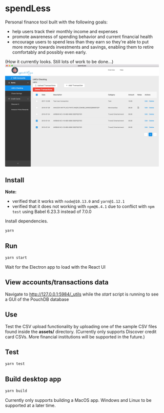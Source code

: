 # spendLess

Personal finance tool built with the following goals:

- help users track their monthly income and expenses
- promote awareness of spending behavior and current financial health
- encourage users to spend less than they earn so they're able to put more money towards investments and savings, enabling them to retire comfortably and possibly even early.

(How it currently looks. Still lots of work to be done...)
<img src="assets/screenshot-app-v0.3.0.jpg" />

## Install

**Note:**

- verified that it works with `node@10.13.0` and `yarn@1.12.1`
- verified that it does not working with `npm@6.4.1` due to conflict with `npm test` using Babel 6.23.3 instead of 7.0.0

Install dependencies.

```bash
yarn
```

## Run

```bash
yarn start
```

Wait for the Electron app to load with the React UI

## View accounts/transactions data

Navigate to http://127.0.0.1:5984/_utils while the _start_ script is running to see a GUI of the PouchDB database

## Use

Test the CSV upload functionality by uploading one of the sample CSV files found inside the **assets/** directory. (Currently only supports Discover credit card CSVs. More financial institutions will be supported in the future.)

## Test

```bash
yarn test
```

## Build desktop app

```bash
yarn build
```

Currently only supports building a MacOS app. Windows and Linux to be supported at a later time.
